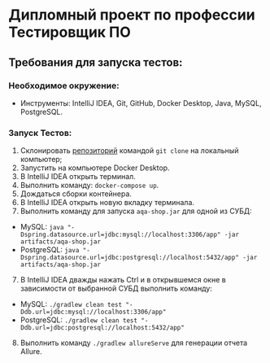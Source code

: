 # Дипломный проект по профессии Тестировщик ПО

## Требования для запуска тестов:

### Необходимое окружение:

- Инструменты: IntelliJ IDEA, Git, GitHub, Docker Desktop, Java, MySQL, PostgreSQL.

### Запуск Тестов:

1. Склонировать [репозиторий](https://github.com/ivangorbunov1996/Diplom) командой `git clone` на локальный компьютер;
2. Запустить на компьютере Docker Desktop.
3. В IntelliJ IDEA открыть терминал.
4. Выполнить команду: `docker-compose up`.
5. Дождаться сборки контейнера.
5. В IntelliJ IDEA открыть новую вкладку терминала.
6. Выполнить команду для запуска `aqa-shop.jar` для одной из СУБД:
- MySQL: `java "-Dspring.datasource.url=jdbc:mysql://localhost:3306/app" -jar artifacts/aqa-shop.jar`
- PostgreSQL: `java "-Dspring.datasource.url=jdbc:postgresql://localhost:5432/app" -jar artifacts/aqa-shop.jar`
7. В IntelliJ IDEA дважды нажать Ctrl и в открывшемся окне в зависимости от выбранной СУБД выполнить команду:
- MySQL: `./gradlew clean test "-Ddb.url=jdbc:mysql://localhost:3306/app"`
- PostgreSQL: `./gradlew clean test "-Ddb.url=jdbc:postgresql://localhost:5432/app"`
8. Выполнить команду `./gradlew allureServe` для генерации отчета Allure.
